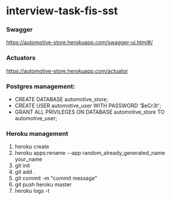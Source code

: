 # interview-task-fis-sst
### Swagger
https://automotive-store.herokuapp.com/swagger-ui.html#/

### Actuators
https://automotive-store.herokuapp.com/actuator


### Postgres management:
- CREATE DATABASE automotive_store;
- CREATE USER automotive_user WITH PASSWORD '$eCr3t';
- GRANT ALL PRIVILEGES ON DATABASE automotive_store TO automotive_user; 

### Heroku management
1. heroku create
2. heroku apps:rename --app random_already_generated_name your_name
3. git init
4. git add .
5. git commit -m "commit message"
6. git push heroku master
7. heroku logs -t